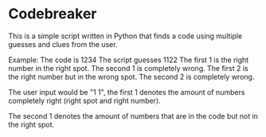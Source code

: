 Codebreaker
==============

This is a simple script written in Python that finds a code using multiple guesses and clues from the user.

Example:
The code is 1234
The script guesses 1122
The first 1 is the right number in the right spot. The second 1 is completely wrong. 
The first 2 is the right number but in the wrong spot. The second 2 is completely wrong.

The user input would be "1 1", the first 1 denotes the amount of numbers completely right (right spot and right number).

The second 1 denotes the amount of numbers that are in the code but not in the right spot.
